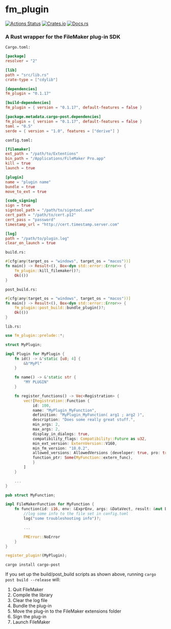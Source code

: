 # fm_plugin
 [![Actions Status](https://github.com/mutantcows/rust_fm_plugin/workflows/Rust/badge.svg)](https://github.com/mutantcows/fm_plugin/actions)
 [![Crates.io](https://img.shields.io/crates/v/fm_plugin.svg)](https://crates.io/crates/fm_plugin)
 [![Docs.rs](https://docs.rs/fm_plugin/badge.svg)](https://docs.rs/fm_plugin)
### A Rust wrapper for the FileMaker plug-in SDK

`Cargo.toml:`

```toml
[package]
resolver = "2"

[lib]
path = "src/lib.rs"
crate-type = ["cdylib"]

[dependencies]
fm_plugin = "0.1.17"

[build-dependencies]
fm_plugin = { version = "0.1.17", default-features = false }

[package.metadata.cargo-post.dependencies]
fm_plugin = { version = "0.1.17", default-features = false }
toml = "0.5"
serde = { version = "1.0", features = ["derive"] }
```

`config.toml:`

```toml
[filemaker]
ext_path = "/path/to/Extentions"
bin_path = "/Applications/FileMaker Pro.app"
kill = true
launch = true

[plugin]
name = "plugin name"
bundle = true
move_to_ext = true

[code_signing]
sign = true
signtool_path = "/path/to/signtool.exe"
cert_path = "/path/to/cert.p12"
cert_pass = "password"
timestamp_url = "http://cert.timestamp.server.com"

[log]
path = "/path/to/plugin.log"
clear_on_launch = true
```

`build.rs:`

```rust
#[cfg(any(target_os = "windows", target_os = "macos"))]
fn main() -> Result<(), Box<dyn std::error::Error>> {
    fm_plugin::kill_filemaker()?;
    Ok(())
}
```

`post_build.rs:`

```rust
#[cfg(any(target_os = "windows", target_os = "macos"))]
fn main() -> Result<(), Box<dyn std::error::Error>> {
    fm_plugin::post_build::bundle_plugin()?;
    Ok(())
}
```

`lib.rs:`

```rust
use fm_plugin::prelude::*;

struct MyPlugin;

impl Plugin for MyPlugin {
    fn id() -> &'static [u8; 4] {
        &b"MyPl"
    }

    fn name() -> &'static str {
        "MY PLUGIN"
    }

    fn register_functions() -> Vec<Registration> {
        vec![Registration::Function {
            id: 100,
            name: "MyPlugin_MyFunction",
            definition: "MyPlugin_MyFunction( arg1 ; arg2 )",
            description: "Does some really great stuff.",
            min_args: 2,
            max_args: 2,
            display_in_dialogs: true,
            compatibility_flags: Compatibility::Future as u32,
            min_ext_version: ExternVersion::V160,
            min_fm_version: "18.0.2",
            allowed_versions: AllowedVersions {developer: true, pro: true, web: true, sase: true, runtime: true},
            function_ptr: Some(MyFunction::extern_func),
            }
        ]
    }

    ...
}

pub struct MyFunction;

impl FileMakerFunction for MyFunction {
    fn function(id: i16, env: &ExprEnv, args: &DataVect, result: &mut Data) -> FMError {
        //log some info to the file set in config.toml
        log("some troubleshooting info")?;

        ...

        FMError::NoError
    }
}

register_plugin!(MyPlugin);
```

`cargo install cargo-post`

If you set up the build/post_build scripts as shown above, running `cargo post build --release` will:

1. Quit FileMaker
2. Compile the library
3. Clear the log file
4. Bundle the plug-in
5. Move the plug-in to the FileMaker extensions folder
6. Sign the plug-in
7. Launch FileMaker
